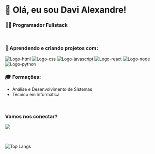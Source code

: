 <h1> 👋 Olá, eu sou Davi Alexandre! </h1>

<h3> 👨‍💻 Programador Fullstack </h3>
<br>
<h3> 🚀 Aprendendo e criando projetos com: </h3>
<img src="https://img.shields.io/badge/HTML-239120?style=for-the-badge&logo=html5&logoColor=white" alt="Logo-html">
<img src="https://img.shields.io/badge/CSS3-1572B6?style=for-the-badge&logo=css3&logoColor=white" alt="Logo-css">
<img src="https://img.shields.io/badge/JavaScript-F7DF1E?style=for-the-badge&logo=javascript&logoColor=black" alt="Logo-javascript">
<img src="https://img.shields.io/badge/React-20232A?style=for-the-badge&logo=react&logoColor=61DAFB" alt="Logo-react">
<img src="https://img.shields.io/badge/Node.js-43853D?style=for-the-badge&logo=node.js&logoColor=white" alt="Logo-node">
<img src="https://img.shields.io/badge/Python-3776AB?style=for-the-badge&logo=python&logoColor=white" alt="Logo-python">
<br>
<h3> 🎓 Formações:</h3>

- Análise e Desenvolvimento de Sistemas 
- Técnico em Informática
<br>
<h3> Vamos nos conectar? </h3>
<a href="https://www.linkedin.com/in/davi-alexandre-da-silva-2a3906291/"> <img src="https://img.shields.io/badge/LinkedIn-0077B5?style=for-the-badge&logo=linkedin&logoColor=white"> </a>
<br>
<br>
<br>

![Top Langs](https://github-readme-stats.vercel.app/api/top-langs/?username=davialexandreh&langs_count=8)
